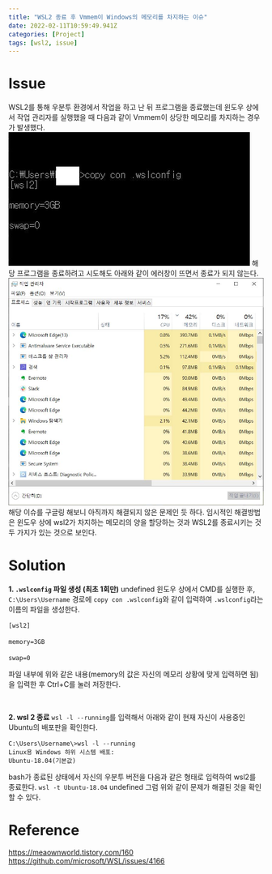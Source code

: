 ```yaml
---
title: "WSL2 종료 후 Vmmem이 Windows의 메모리를 차지하는 이슈"
date: 2022-02-11T10:59:49.941Z
categories: [Project]
tags: [wsl2, issue]
---
```

# Issue
WSL2를 통해 우분투 환경에서 작업을 하고 난 뒤 프로그램을 종료했는데 윈도우 상에서 작업 관리자를 실행했을 때 다음과 같이 Vmmem이 상당한 메모리를 차지하는 경우가 발생했다.
![config](/assets/img/project/wslconfig.jpeg)
해당 프로그램을 종료하려고 시도해도 아래와 같이 에러창이 뜨면서 종료가 되지 않는다.
![manager](/assets/img/project/task-manager.jpeg)
해당 이슈를 구글링 해보니 아직까지 해결되지 않은 문제인 듯 하다. 임시적인 해결방법은 윈도우 상에 wsl2가 차지하는 메모리의 양을 할당하는 것과 WSL2를 종료시키는 것 두 가지가 있는 것으로 보인다.
# Solution
**1. `.wslconfig` 파일 생성 (최초 1회만)**
undefined
윈도우 상에서 CMD를 실행한 후, `C:\Users\Username` 경로에 `copy con .wslconfig`와 같이 입력하여 `.wslconfig`라는 이름의 파일을 생성한다.
```shell
[wsl2]

memory=3GB

swap=0
```
파일 내부에 위와 같은 내용(memory의 값은 자신의 메모리 상황에 맞게 입력하면 됨)을 입력한 후 Ctrl+C를 눌러 저장한다.

<br>

**2. wsl 2 종료**
`wsl -l --running`를 입력해서 아래와 같이 현재 자신이 사용중인 Ubuntu의 배포판을 확인한다.

```shell
C:\Users\Username\>wsl -l --running
Linux용 Windows 하위 시스템 배포:
Ubuntu-18.04(기본값)
```
bash가 종료된 상태에서 자신의 우분투 버전을 다음과 같은 형태로 입력하여 wsl2를 종료한다.
`wsl -t Ubuntu-18.04`
undefined
그럼 위와 같이 문제가 해결된 것을 확인할 수 있다.

# Reference
<https://meaownworld.tistory.com/160>  
<https://github.com/microsoft/WSL/issues/4166>